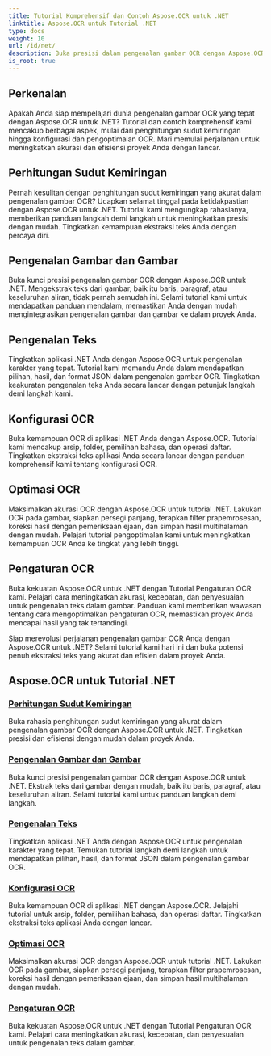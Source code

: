 ```yaml
---
title: Tutorial Komprehensif dan Contoh Aspose.OCR untuk .NET
linktitle: Aspose.OCR untuk Tutorial .NET
type: docs
weight: 10
url: /id/net/
description: Buka presisi dalam pengenalan gambar OCR dengan Aspose.OCR untuk .NET. Jelajahi tutorial tentang penghitungan sudut kemiringan, pengenalan teks, konfigurasi OCR, dan pengoptimalan.
is_root: true
---
```


## Perkenalan

Apakah Anda siap mempelajari dunia pengenalan gambar OCR yang tepat dengan Aspose.OCR untuk .NET? Tutorial dan contoh komprehensif kami mencakup berbagai aspek, mulai dari penghitungan sudut kemiringan hingga konfigurasi dan pengoptimalan OCR. Mari memulai perjalanan untuk meningkatkan akurasi dan efisiensi proyek Anda dengan lancar.

## Perhitungan Sudut Kemiringan

Pernah kesulitan dengan penghitungan sudut kemiringan yang akurat dalam pengenalan gambar OCR? Ucapkan selamat tinggal pada ketidakpastian dengan Aspose.OCR untuk .NET. Tutorial kami mengungkap rahasianya, memberikan panduan langkah demi langkah untuk meningkatkan presisi dengan mudah. Tingkatkan kemampuan ekstraksi teks Anda dengan percaya diri.

## Pengenalan Gambar dan Gambar

Buka kunci presisi pengenalan gambar OCR dengan Aspose.OCR untuk .NET. Mengekstrak teks dari gambar, baik itu baris, paragraf, atau keseluruhan aliran, tidak pernah semudah ini. Selami tutorial kami untuk mendapatkan panduan mendalam, memastikan Anda dengan mudah mengintegrasikan pengenalan gambar dan gambar ke dalam proyek Anda.

## Pengenalan Teks

Tingkatkan aplikasi .NET Anda dengan Aspose.OCR untuk pengenalan karakter yang tepat. Tutorial kami memandu Anda dalam mendapatkan pilihan, hasil, dan format JSON dalam pengenalan gambar OCR. Tingkatkan keakuratan pengenalan teks Anda secara lancar dengan petunjuk langkah demi langkah kami.

## Konfigurasi OCR

Buka kemampuan OCR di aplikasi .NET Anda dengan Aspose.OCR. Tutorial kami mencakup arsip, folder, pemilihan bahasa, dan operasi daftar. Tingkatkan ekstraksi teks aplikasi Anda secara lancar dengan panduan komprehensif kami tentang konfigurasi OCR.

## Optimasi OCR

Maksimalkan akurasi OCR dengan Aspose.OCR untuk tutorial .NET. Lakukan OCR pada gambar, siapkan persegi panjang, terapkan filter prapemrosesan, koreksi hasil dengan pemeriksaan ejaan, dan simpan hasil multihalaman dengan mudah. Pelajari tutorial pengoptimalan kami untuk meningkatkan kemampuan OCR Anda ke tingkat yang lebih tinggi.

## Pengaturan OCR

Buka kekuatan Aspose.OCR untuk .NET dengan Tutorial Pengaturan OCR kami. Pelajari cara meningkatkan akurasi, kecepatan, dan penyesuaian untuk pengenalan teks dalam gambar. Panduan kami memberikan wawasan tentang cara mengoptimalkan pengaturan OCR, memastikan proyek Anda mencapai hasil yang tak tertandingi.

Siap merevolusi perjalanan pengenalan gambar OCR Anda dengan Aspose.OCR untuk .NET? Selami tutorial kami hari ini dan buka potensi penuh ekstraksi teks yang akurat dan efisien dalam proyek Anda.

## Aspose.OCR untuk Tutorial .NET
### [Perhitungan Sudut Kemiringan](./skew-angle-calculation/)
Buka rahasia penghitungan sudut kemiringan yang akurat dalam pengenalan gambar OCR dengan Aspose.OCR untuk .NET. Tingkatkan presisi dan efisiensi dengan mudah dalam proyek Anda.
### [Pengenalan Gambar dan Gambar](./image-and-drawing-recognition/)
Buka kunci presisi pengenalan gambar OCR dengan Aspose.OCR untuk .NET. Ekstrak teks dari gambar dengan mudah, baik itu baris, paragraf, atau keseluruhan aliran. Selami tutorial kami untuk panduan langkah demi langkah.
### [Pengenalan Teks](./text-recognition/)
Tingkatkan aplikasi .NET Anda dengan Aspose.OCR untuk pengenalan karakter yang tepat. Temukan tutorial langkah demi langkah untuk mendapatkan pilihan, hasil, dan format JSON dalam pengenalan gambar OCR.
### [Konfigurasi OCR](./ocr-configuration/)
Buka kemampuan OCR di aplikasi .NET dengan Aspose.OCR. Jelajahi tutorial untuk arsip, folder, pemilihan bahasa, dan operasi daftar. Tingkatkan ekstraksi teks aplikasi Anda dengan lancar.
### [Optimasi OCR](./ocr-optimization/)
Maksimalkan akurasi OCR dengan Aspose.OCR untuk tutorial .NET. Lakukan OCR pada gambar, siapkan persegi panjang, terapkan filter prapemrosesan, koreksi hasil dengan pemeriksaan ejaan, dan simpan hasil multihalaman dengan mudah.
### [Pengaturan OCR](./ocr-settings/)
Buka kekuatan Aspose.OCR untuk .NET dengan Tutorial Pengaturan OCR kami. Pelajari cara meningkatkan akurasi, kecepatan, dan penyesuaian untuk pengenalan teks dalam gambar.